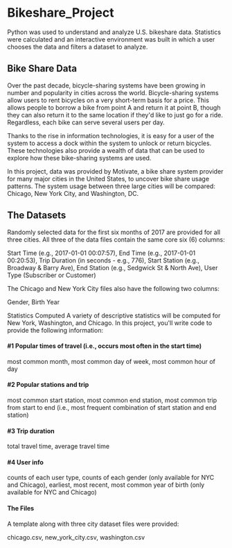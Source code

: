 # Bikeshare_Project
Python was used to understand and analyze U.S. bikeshare data. Statistics were calculated and an interactive environment was built in which a user chooses the data and filters a dataset to analyze.

## Bike Share Data
Over the past decade, bicycle-sharing systems have been growing in number and popularity in cities across the world. Bicycle-sharing systems allow users to rent bicycles on a very short-term basis for a price. This allows people to borrow a bike from point A and return it at point B, though they can also return it to the same location if they'd like to just go for a ride. Regardless, each bike can serve several users per day.

Thanks to the rise in information technologies, it is easy for a user of the system to access a dock within the system to unlock or return bicycles. These technologies also provide a wealth of data that can be used to explore how these bike-sharing systems are used.

In this project, data was provided by Motivate, a bike share system provider for many major cities in the United States, to uncover bike share usage patterns. The system usage between three large cities will be compared: Chicago, New York City, and Washington, DC.

## The Datasets
Randomly selected data for the first six months of 2017 are provided for all three cities. All three of the data files contain the same core six (6) columns:

Start Time (e.g., 2017-01-01 00:07:57), 
End Time (e.g., 2017-01-01 00:20:53), 
Trip Duration (in seconds - e.g., 776), 
Start Station (e.g., Broadway & Barry Ave), 
End Station (e.g., Sedgwick St & North Ave), 
User Type (Subscriber or Customer) 

The Chicago and New York City files also have the following two columns:

Gender, 
Birth Year

Statistics Computed
A variety of descriptive statistics will be computed for New York, Washington,  and Chicago. In this project, you'll write code to provide the following information:

#### #1 Popular times of travel (i.e., occurs most often in the start time)

most common month, 
most common day of week, 
most common hour of day

#### #2 Popular stations and trip

most common start station, 
most common end station, 
most common trip from start to end (i.e., most frequent combination of start station and end station)

#### #3 Trip duration

total travel time, 
average travel time

#### #4 User info

counts of each user type,
counts of each gender (only available for NYC and Chicago),
earliest, most recent, most common year of birth (only available for NYC and Chicago)

#### The Files
A template along with three city dataset files were provided:

chicago.csv, 
new_york_city.csv, 
washington.csv
